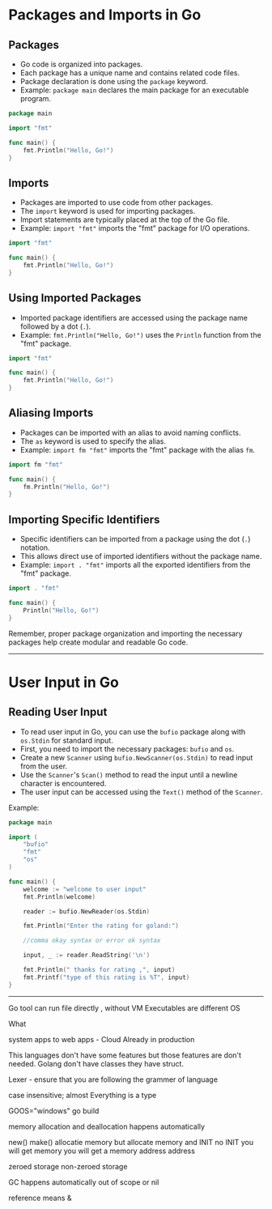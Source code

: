 # Packages and Imports in Go

## Packages

- Go code is organized into packages.
- Each package has a unique name and contains related code files.
- Package declaration is done using the `package` keyword.
- Example: `package main` declares the main package for an executable program.
```go
package main

import "fmt"

func main() {
    fmt.Println("Hello, Go!")
}
```

## Imports

- Packages are imported to use code from other packages.
- The `import` keyword is used for importing packages.
- Import statements are typically placed at the top of the Go file.
- Example: `import "fmt"` imports the "fmt" package for I/O operations.
```go
import "fmt"

func main() {
    fmt.Println("Hello, Go!")
}

```

## Using Imported Packages

- Imported package identifiers are accessed using the package name followed by a dot (`.`).
- Example: `fmt.Println("Hello, Go!")` uses the `Println` function from the "fmt" package.
```go
import "fmt"

func main() {
    fmt.Println("Hello, Go!")
}

```

## Aliasing Imports

- Packages can be imported with an alias to avoid naming conflicts.
- The `as` keyword is used to specify the alias.
- Example: `import fm "fmt"` imports the "fmt" package with the alias `fm`.
```go
import fm "fmt"

func main() {
    fm.Println("Hello, Go!")
}

```
## Importing Specific Identifiers

- Specific identifiers can be imported from a package using the dot (`.`) notation.
- This allows direct use of imported identifiers without the package name.
- Example: `import . "fmt"` imports all the exported identifiers from the "fmt" package.
```go
import . "fmt"

func main() {
    Println("Hello, Go!")
}

```

Remember, proper package organization and importing the necessary packages help create modular and readable Go code.



---
# User Input in Go

## Reading User Input

- To read user input in Go, you can use the `bufio` package along with `os.Stdin` for standard input.
- First, you need to import the necessary packages: `bufio` and `os`.
- Create a new `Scanner` using `bufio.NewScanner(os.Stdin)` to read input from the user.
- Use the `Scanner`'s `Scan()` method to read the input until a newline character is encountered.
- The user input can be accessed using the `Text()` method of the `Scanner`.

Example:
```go
package main

import (
	"bufio"
	"fmt"
	"os"
)

func main() {
	welcome := "welcome to user input"
	fmt.Println(welcome)

	reader := bufio.NewReader(os.Stdin)

	fmt.Println("Enter the rating for goland:")

	//comma okay syntax or error ok syntax

	input, _ := reader.ReadString('\n')

	fmt.Println(" thanks for rating ,", input)
	fmt.Printf("type of this rating is %T", input)
}

```






---
Go tool can run file directly , without VM
Executables are different OS

What

system apps to web apps - Cloud
Already in production

This languages don't have some features but those features are don't needed.
Golang don't have classes they have struct.

Lexer - ensure that you are following the grammer of language



case insensitive; almost
Everything is a type

GOOS="windows" go build

memory allocation and deallocation happens automatically

new()                    make()
allocatie memory but   allocate memory and INIT
no INIT
you will get memory    you will get a memory 
address                    address

zeroed storage               non-zeroed storage


GC happens automatically
out of scope or nil

reference means &
